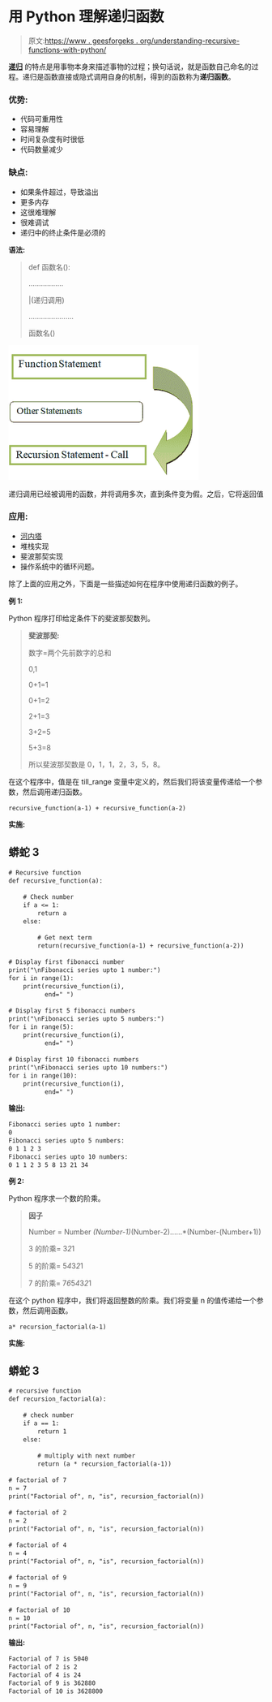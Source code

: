 # 用 Python 理解递归函数

> 原文:[https://www . geesforgeks . org/understanding-recursive-functions-with-python/](https://www.geeksforgeeks.org/understanding-recursive-functions-with-python/)

[**递归**](https://www.geeksforgeeks.org/recursion-in-python/) 的特点是用事物本身来描述事物的过程；换句话说，就是函数自己命名的过程。递归是函数直接或隐式调用自身的机制，得到的函数称为**递归函数**。

### **优势:**

*   代码可重用性
*   容易理解
*   时间复杂度有时很低
*   代码数量减少

### **缺点:**

*   如果条件超过，导致溢出
*   更多内存
*   这很难理解
*   很难调试
*   递归中的终止条件是必须的

**语法:**

> def 函数名():
> 
> ……………..
> 
> |(递归调用)
> 
> ………………….
> 
> 函数名()

![](img/3c2fb7d47341453cdd9914614613e738.png)

递归调用已经被调用的函数，并将调用多次，直到条件变为假。之后，它将返回值

### **应用:**

*   [河内塔](https://www.geeksforgeeks.org/c-program-for-tower-of-hanoi/)
*   堆栈实现
*   斐波那契实现
*   操作系统中的循环问题。

除了上面的应用之外，下面是一些描述如何在程序中使用递归函数的例子。

**例 1:**

Python 程序打印给定条件下的斐波那契数列。

> **斐波那契:**
> 
> 数字=两个先前数字的总和
> 
> 0,1
> 
> 0+1=1
> 
> 0+1=2
> 
> 2+1=3
> 
> 3+2=5
> 
> 5+3=8
> 
> 所以斐波那契数是 0，1，1，2，3，5，8。

在这个程序中，值是在 till_range 变量中定义的，然后我们将该变量传递给一个参数，然后调用递归函数。

```
recursive_function(a-1) + recursive_function(a-2)
```

**实施:**

## 蟒蛇 3

```
# Recursive function
def recursive_function(a):

    # Check number
    if a <= 1:
        return a
    else:

        # Get next term
        return(recursive_function(a-1) + recursive_function(a-2))

# Display first fibonacci number
print("\nFibonacci series upto 1 number:")
for i in range(1):
    print(recursive_function(i),
          end=" ")   

# Display first 5 fibonacci numbers
print("\nFibonacci series upto 5 numbers:")
for i in range(5):
    print(recursive_function(i),
          end=" ")

# Display first 10 fibonacci numbers
print("\nFibonacci series upto 10 numbers:")
for i in range(10):
    print(recursive_function(i),
          end=" ")   
```

**输出:**

```
Fibonacci series upto 1 number:
0 
Fibonacci series upto 5 numbers:
0 1 1 2 3 
Fibonacci series upto 10 numbers:
0 1 1 2 3 5 8 13 21 34 
```

**例 2:**

Python 程序求一个数的阶乘。

> **因子**
> 
> Number = Number *(Number-1)*(Number-2)……*(Number-(Number+1))
> 
> 3 的阶乘= 3*2*1
> 
> 5 的阶乘= 5*4*3*2*1
> 
> 7 的阶乘= 7*6*5*4*3*2*1

在这个 python 程序中，我们将返回整数的阶乘。我们将变量 n 的值传递给一个参数，然后调用函数。

```
a* recursion_factorial(a-1)
```

**实施:**

## 蟒蛇 3

```
# recursive function
def recursion_factorial(a):

    # check number
    if a == 1:
        return 1
    else:

        # multiply with next number
        return (a * recursion_factorial(a-1))

# factorial of 7
n = 7
print("Factorial of", n, "is", recursion_factorial(n))

# factorial of 2
n = 2
print("Factorial of", n, "is", recursion_factorial(n))

# factorial of 4
n = 4
print("Factorial of", n, "is", recursion_factorial(n))

# factorial of 9
n = 9
print("Factorial of", n, "is", recursion_factorial(n))

# factorial of 10
n = 10
print("Factorial of", n, "is", recursion_factorial(n))
```

**输出:**

```
Factorial of 7 is 5040
Factorial of 2 is 2
Factorial of 4 is 24
Factorial of 9 is 362880
Factorial of 10 is 3628800
```